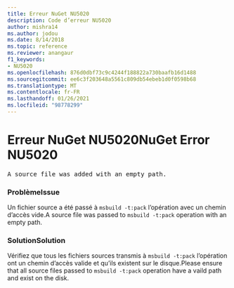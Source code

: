 ```yaml
---
title: Erreur NuGet NU5020
description: Code d’erreur NU5020
author: mishra14
ms.author: jodou
ms.date: 8/14/2018
ms.topic: reference
ms.reviewer: anangaur
f1_keywords:
- NU5020
ms.openlocfilehash: 876d0dbf73c9c4244f188822a730baafb16d1488
ms.sourcegitcommit: ee6c3f203648a5561c809db54ebeb1d0f0598b68
ms.translationtype: MT
ms.contentlocale: fr-FR
ms.lasthandoff: 01/26/2021
ms.locfileid: "98778299"
---
```

# <a name="nuget-error-nu5020"></a><span data-ttu-id="8371a-103">Erreur NuGet NU5020</span><span class="sxs-lookup"><span data-stu-id="8371a-103">NuGet Error NU5020</span></span>
<pre>A source file was added with an empty path.</pre>

### <a name="issue"></a><span data-ttu-id="8371a-104">Problème</span><span class="sxs-lookup"><span data-stu-id="8371a-104">Issue</span></span>

<span data-ttu-id="8371a-105">Un fichier source a été passé à `msbuild -t:pack` l’opération avec un chemin d’accès vide.</span><span class="sxs-lookup"><span data-stu-id="8371a-105">A source file was passed to `msbuild -t:pack` operation with an empty path.</span></span>


### <a name="solution"></a><span data-ttu-id="8371a-106">Solution</span><span class="sxs-lookup"><span data-stu-id="8371a-106">Solution</span></span>

<span data-ttu-id="8371a-107">Vérifiez que tous les fichiers sources transmis à `msbuild -t:pack` l’opération ont un chemin d’accès valide et qu’ils existent sur le disque.</span><span class="sxs-lookup"><span data-stu-id="8371a-107">Please ensure that all source files passed to `msbuild -t:pack` operation have a vaild path and exist on the disk.</span></span>

